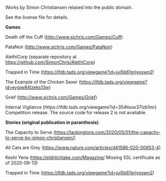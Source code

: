 Works by Simon Christiansen relased into the public domain. 

See the license file for details.

<p>
<b>Games</b>

Death off the Cuff (http://www.sichris.com/Games/Cuff)

PataNoir (http://www.sichris.com/Games/PataNoir)

AlethiCorp (separate repository at https://github.com/SimonChris/AlethiCorp)

Trapped in Time (https://ifdb.tads.org/viewgame?id=juj5b61griyoswn2)

The Example of the Chicken Sexer (https://ifdb.tads.org/viewgame?id=eygiw84lzeks13w)

Grief (http://www.sichris.com/Games/Grief)

<div>Internal Vigilance (https://ifdb.tads.org/viewgame?id=354tixox37lzb1mr)</div>
<div>Competition release. The source code for release 2 is not available.</div>
</p>

<p>
<b>Stories (original publication in paranthesis)</b>

The Capacity to Serve (https://lackingtons.com/2020/05/01/the-capacity-to-serve-by-simon-christiansen/)

All Cats are Grey (https://www.nature.com/articles/d41586-020-00853-4)

Keshi Yena (https://eldritchlake.com/Magazine/ Missing SSL certificate as of 2020-09-13)

Trapped in Time (https://ifdb.tads.org/viewgame?id=juj5b61griyoswn2)
</p>
